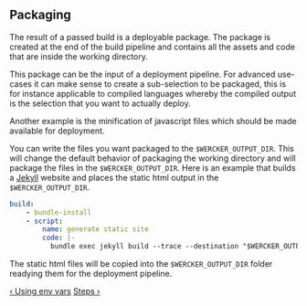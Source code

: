 ## Packaging

The result of a passed build is a deployable package. The package is created at
the end of the build pipeline and contains all the assets and code that are
inside the working directory.

This package can be the input of a deployment pipeline. For advanced use-cases
it can make sense to create a sub-selection to be packaged, this is for instance
applicable to compiled languages whereby the compiled output is the selection
that you want to actually deploy.

Another example is the minification of javascript files which should be made
available for deployment.

You can write the files you want packaged to the `$WERCKER_OUTPUT_DIR`.
This will change the default behavior of packaging the working directory and
will package the files in the `$WERCKER_OUTPUT_DIR`. Here is an example that
builds a [Jekyll](http://jekyllrb.com) website and places the static html
output in the `$WERCKER_OUTPUT_DIR`.

``` yaml
build:
    - bundle-install
    - script:
        name: generate static site
        code: |-
          bundle exec jekyll build --trace --destination "$WERCKER_OUTPUT_DIR"
```

The static html files will be copied into the `$WERCKER_OUTPUT_DIR` folder
readying them for the deployment pipeline.


[&lsaquo; Using env vars](/learn/pipelines/04_using-env-vars.html "nav previous pipelines")
[Steps &rsaquo;](/learn/steps/01_introduction.html "nav next steps")
